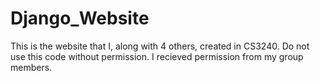 # Django_Website
This is the website that I, along with 4 others, created in CS3240. Do not use this code without permission. I recieved permission from my group members. 
